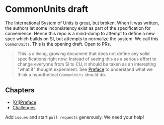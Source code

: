 # CommonUnits draft
The International System of Units is great, but broken. When it was written, the authors let some inconsistency exist as part of the specification for convenience. Hence this repo is a mind-dump to attempt to define a new spec which builds on SI, but attempts to normalize the system. We call this `CommonUnits`. This is the opening draft. Open to PRs.

> This is a living, growing document that does not define any solid specifications right now. Instead of seeing this as a serious effort to change everyone from SI to CU, it should be taken as an interesting "what if" thought experiment. See [Preface](docs/0.Preface.MD) to understand what we think a hypothetical `CommonUnits` should do.

## Chapters
- [[01]Preface](docs/0.Preface.MD)
- [Challenges](docs/1.Challenges.MD)

Add `issues` and start `pull requests` generously. We need your help!